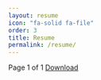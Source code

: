 ```yaml
---
layout: resume
icon: "fa-solid fa-file"
order: 3
title: Resume
permalink: /resume/
---
```


<div class="pdf-viewer">
  <canvas id="pdf-canvas"></canvas>
</div>
<div class="pdf-controls mt-3">
  <button id="prev-page" class="btn btn-outline-secondary" style="display:none;">
    <i class="fas fa-chevron-left"></i> Previous
  </button>
  <span id="page-info" class="mx-3">Page 1 of 1</span>
  <button id="next-page" class="btn btn-outline-secondary" style="display:none;">
    Next <i class="fas fa-chevron-right"></i>
  </button>
  <a href="{{ '/assets/files/resume.pdf' | relative_url }}"
     download="Ashutosh_Panda_Resume.pdf"
     class="btn btn-download ms-3">
    <i class="fas fa-download"></i> Download
  </a>
</div>